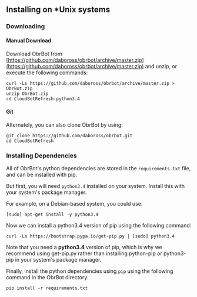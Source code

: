 ## Installing on *Unix systems

### Downloading

#### Manual Download
Download ObrBot from [https://github.com/daboross/obrbot/archive/master.zip](https://github.com/daboross/obrbot/archive/master.zip) and unzip, or execute the following commands:
```
curl -Ls https://github.com/daboross/obrbot/archive/master.zip > ObrBot.zip
unzip ObrBot.zip
cd CloudBotRefresh-python3.4
```

#### Git

Alternately, you can also clone ObrBot by using:
```
git clone https://github.com/daboross/obrbot.git
cd CloudBotRefresh
```

### Installing Dependencies

All of ObrBot's python dependencies are stored in the `requirements.txt` file, and can be installed with pip.

But first, you will need `python3.4` installed on your system. Install this with your system's package manager.

For example, on a Debian-based system, you could use:
```
[sudo] apt-get install -y python3.4
```

Now we can install a python3.4 version of pip using the following command:
```
curl -Ls https://bootstrap.pypa.io/get-pip.py | [sudo] python3.4
```

Note that you need a **python3.4** version of pip, which is why we recommend using get-pip.py rather than installing python-pip or python3-pip in your system's package manager.

Finally, install the python dependencies using `pip` using the following command in the ObrBot directory:
```
pip install -r requirements.txt
```

